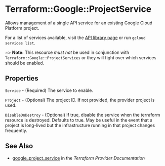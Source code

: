 # Terraform::Google::ProjectService

Allows management of a single API service for an existing Google Cloud Platform project. 

For a list of services available, visit the
[API library page](https://console.cloud.google.com/apis/library) or run `gcloud services list`.

~> **Note:** This resource _must not_ be used in conjunction with
   `Terraform::Google::ProjectServices` or they will fight over which services should be enabled.

## Properties

`Service` - (Required) The service to enable.

`Project` - (Optional) The project ID. If not provided, the provider project is used.

`DisableOnDestroy` - (Optional) If true, disable the service when the terraform resource is destroyed.  Defaults to true.  May be useful in the event that a project is long-lived but the infrastructure running in that project changes frequently.


## See Also

* [google_project_service](https://www.terraform.io/docs/providers/google/r/project_service.html) in the _Terraform Provider Documentation_